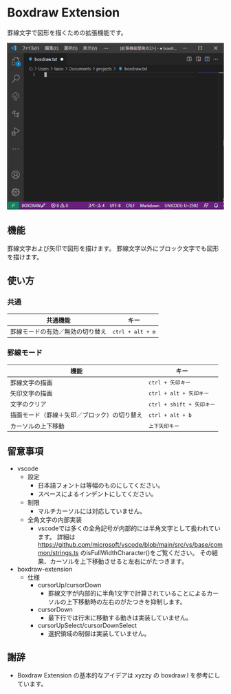 # Boxdraw Extension

罫線文字で図形を描くための拡張機能です。

![boxdraw](https://github.com/taizod1024/vscode-boxdraw-extension/blob/main/images/boxdraw.gif?raw=true)

## 機能

罫線文字および矢印で図形を描けます。
罫線文字以外にブロック文字でも図形を描けます。

## 使い方

### 共通

|共通機能|キー|
|-|-|
|罫線モードの有効／無効の切り替え|`ctrl + alt + m`|

### 罫線モード

|機能|キー|
|-|-|
|罫線文字の描画|`ctrl + 矢印キー`|
|矢印文字の描画| `ctrl + alt + 矢印キー`|
|文字のクリア| `ctrl + shift + 矢印キー`|
|描画モード（罫線＋矢印／ブロック）の切り替え| `ctrl + alt + b`|
|カーソルの上下移動|`上下矢印キー`|

## 留意事項

- vscode
    - 設定
        - 日本語フォントは等幅のものにしてください。
        - スペースによるインデントにしてください。
    - 制限
        - マルチカーソルには対応していません。
    - 全角文字の内部実装
        - vscodeでは多くの全角記号が内部的には半角文字として扱われています。
        詳細は https://github.com/microsoft/vscode/blob/main/src/vs/base/common/strings.ts のisFullWidthCharacter()をご覧ください。
        その結果、カーソルを上下移動させると左右にがたつきます。
- boxdraw-extension
    - 仕様
        - cursorUp/cursorDown
            - 罫線文字が内部的に半角1文字で計算されていることによるカーソルの上下移動時の左右のがたつきを抑制します。
        - cursorDown
            - 最下行では行末に移動する動きは実装していません。
        - cursorUpSelect/cursorDownSelect
            - 選択領域の制御は実装していません。

## 謝辞

- Boxdraw Extension の基本的なアイデアは xyzzy の boxdraw.l を参考にしています。
